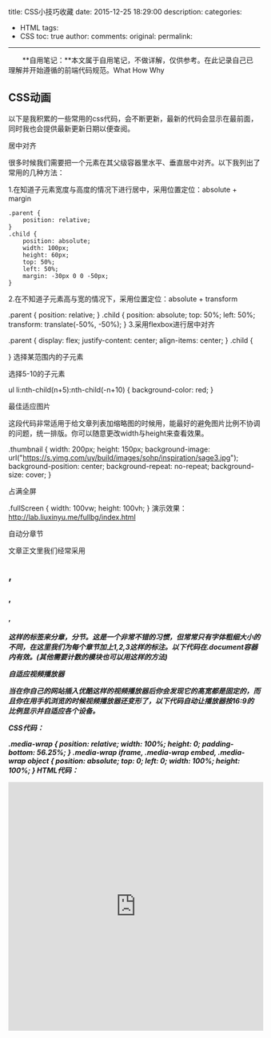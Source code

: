 title: CSS小技巧收藏
date: 2015-12-25 18:29:00
description: 
categories: 
- HTML
tags:
- CSS
toc: true
author:
comments:
original:
permalink: 
---

　　**自用笔记：**本文属于自用笔记，不做详解，仅供参考。在此记录自己已理解并开始遵循的前端代码规范。What How Why
<!-- more -->
[]()

## CSS动画


以下是我积累的一些常用的css代码，会不断更新，最新的代码会显示在最前面，同时我也会提供最新更新日期以便查阅。

居中对齐

很多时候我们需要把一个元素在其父级容器里水平、垂直居中对齐。以下我列出了常用的几种方法：

1.在知道子元素宽度与高度的情况下进行居中，采用位置定位：absolute + margin

```
.parent {
	position: relative;
}
.child {
	position: absolute;
	width: 100px;
	height: 60px;
	top: 50%;
	left: 50%;
	margin: -30px 0 0 -50px;
}
```

2.在不知道子元素高与宽的情况下，采用位置定位：absolute + transform


.parent {
	position: relative;
}
.child {
	position: absolute;
	top: 50%;
	left: 50%;
	transform: translate(-50%, -50%);
}
3.采用flexbox进行居中对齐


.parent {
    display: flex;
    justify-content: center;
    align-items: center;
}
.child {
	
}
选择某范围内的子元素

选择5-10的子元素


ul li:nth-child(n+5):nth-child(-n+10) {
    background-color: red;
}


最佳适应图片

这段代码非常适用于给文章列表加缩略图的时候用，能最好的避免图片比例不协调的问题，统一排版。你可以随意更改width与height来查看效果。



.thumbnail {
    width: 200px;
    height: 150px;
    background-image: url("https://s.yimg.com/uy/build/images/sohp/inspiration/sage3.jpg");
    background-position: center;
    background-repeat: no-repeat;
    background-size: cover;
}


占满全屏


.fullScreen {
    width: 100vw;
    height: 100vh;
}
演示效果：http://lab.liuxinyu.me/fullbg/index.html

自动分章节

文章正文里我们经常采用<h2>, <h3>, <h4>, <h5>这样的标签来分章，分节。这是一个非常不错的习惯，但常常只有字体粗细大小的不同，在这里我们为每个章节加上1,2,3这样的标注。以下代码在.document容器内有效。(其他需要计数的模块也可以用这样的方法)


自适应视频播放器

当在你自己的网站插入优酷这样的视频播放器后你会发现它的高宽都是固定的，而且你在用手机浏览的时候视频播放器还变形了，以下代码自动让播放器按16:9的比例显示并自适应各个设备。

CSS代码：


.media-wrap {
    position: relative;
    width: 100%;
    height: 0;
    padding-bottom: 56.25%;
}
.media-wrap iframe,
.media-wrap embed,
.media-wrap object {
    position: absolute;
    top: 0;
    left: 0;
    width: 100%;
    height: 100%;
}
HTML代码：


<div class="media-wrap">
<iframe height=498 width=510 src="http://player.youku.com/embed/XMTQzOTUyNjAyMA==" frameborder=0 allowfullscreen></iframe>
</div>